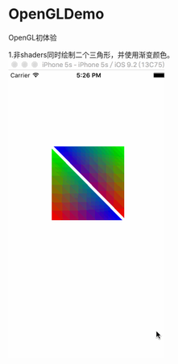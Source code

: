 # OpenGLDemo
OpenGL初体验


1.非shaders同时绘制二个三角形，并使用渐变颜色。
![Alt Text](https://github.com/konanxu/OpenGLDemo/raw/master/test1.gif)
